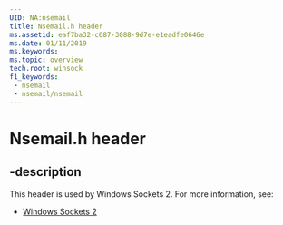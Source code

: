 ```yaml
---
UID: NA:nsemail
title: Nsemail.h header
ms.assetid: eaf7ba32-c687-3088-9d7e-e1eadfe0646e
ms.date: 01/11/2019
ms.keywords: 
ms.topic: overview
tech.root: winsock
f1_keywords:
 - nsemail
 - nsemail/nsemail
---
```


# Nsemail.h header


## -description

This header is used by Windows Sockets 2. For more information, see:

- [Windows Sockets 2](../_winsock/index.md)

